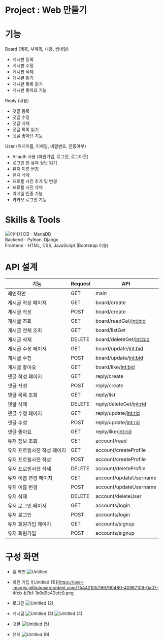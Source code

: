 # Project : Web 만들기

# 기능

Board (제목, 부제목, 내용, 썸네일)

- 게시판 등록
- 게시판 수정
- 게시판 삭제
- 게시글 읽기
- 게시판 목록 읽기
- 게시판 좋아요 기능

Reply (내용)

- 댓글 등록
- 댓글 수정
- 댓글 삭제
- 댓글 목록 읽기
- 댓글 좋아요 기능

User (유저이름, 이메일, 비밀번호, 인증여부)

- Allauth 사용 (회원가입, 로그인, 로그아웃)
- 로그인 한 유저 정보 읽기
- 유저 이름 변경
- 유저 삭제
- 프로필 사진 추가 및 변경
- 프로필 사진 삭제
- 이메일 인증 기능
- 카카오 로그인 기능

# Skills & Tools
![이미지](https://user-images.githubusercontent.com/75442105/176810518-0a09f019-ab2f-454f-aa55-06c632410d26.png)
DB - MariaDB  
Backend - Python, Django  
Frontend - HTML, CSS, JavaScript (Bootstrap 이용)  


# API 설계

| 기능 | Request | API |
| --- | --- | --- |
| 메인화면 | GET | main |
| 게시글 작성 페이지 | GET | board/create |
| 게시글 작성  | POST | board/create |
| 게시글 조회 | GET | board/readGet/<int:bid> |
| 게시글 전체 조회 | GET | board/listGet |
| 게시글 삭제 | DELETE | board/deleteGet/<int:bid> |
| 게시글 수정 페이지 | GET | board/update/<int:bid> |
| 게시글 수정 | POST | board/update/<int:bid> |
| 게시글 좋아요 | GET | board/like/<int:bid> |
| 댓글 작성 페이지 | GET | reply/create |
| 댓글 작성 | POST | reply/create |
| 댓글 목록 조회 | GET | reply/list |
| 댓글 삭제 | DELETE | reply/deleteGet/<int:rid> |
| 댓글 수정 페이지 | GET | reply/update/<int:rid> |
| 댓글 수정 | POST | reply/update/<int:rid> |
| 댓글 좋아요 | GET | reply/like/<int:rid> |
| 유저 정보 조회 | GET | account/read |
| 유저 프로필사진 작성 페이지 | GET | account/createProfile |
| 유저 프로필사진 작성 | POST | account/createProfile |
| 유저 프로필사진 삭제 | DELETE | account/deleteProfile |
| 유저 이름 변경 페이지 | GET | account/updateUsername |
| 유저 이름 변경 | POST | account/updateUsername |
| 유저 삭제 | DELETE | account/deleteUser |
| 유저 로그인 페이지 | GET | accounts/login |
| 유저 로그인 | POST | accounts/login |
| 유저 회원가입 페이지 | GET | accounts/signup |
| 유저 회원가입 | POST | accounts/signup |

# 구성 화면
- 홈 화면
![Untitled](https://user-images.githubusercontent.com/75442105/189790428-2474e9bb-e0fa-4d3b-8fc6-f25e0026f62d.png)  

- 회원 가입
![Untitled (1)](https://user-images.githubusercontent.com/75442105/189790480-40987108-0a07-4fcb-b7bf-1b0d9e43efc0.png  

- 로그인
![Untitled (2)](https://user-images.githubusercontent.com/75442105/189790562-c984b085-0d9a-4eac-863f-78e59e99d81c.png)  

- 게시글
![Untitled (3)](https://user-images.githubusercontent.com/75442105/189790624-dfb4d6c2-6cf3-4ad2-97cc-1f63ade594b7.png)
![Untitled (4)](https://user-images.githubusercontent.com/75442105/189790687-cac12aeb-9af4-41dd-9aae-833c2dd5a022.png)  

- 댓글
![Untitled (5)](https://user-images.githubusercontent.com/75442105/189790720-336a8d0f-00f0-4d49-84f9-0d6c103416fb.png)  

- 유저
![Untitled (6)](https://user-images.githubusercontent.com/75442105/189790738-1cfefbcd-c369-4ce9-973b-8884fd1270e6.png)
